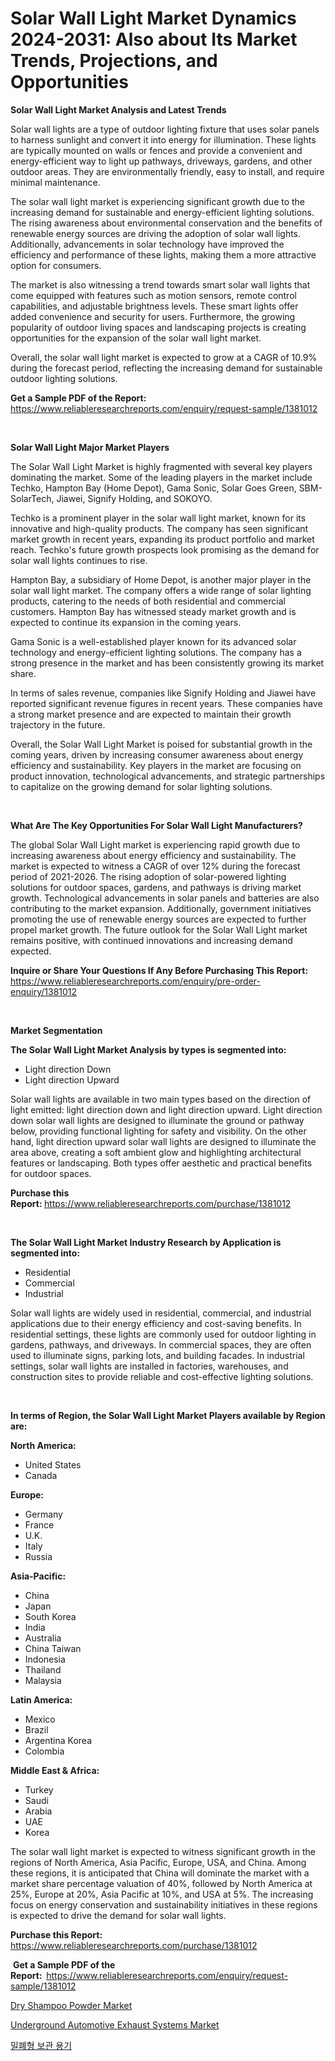<p><h1>Solar Wall Light Market Dynamics 2024-2031: Also about Its Market Trends, Projections, and Opportunities</h1></p><p><strong>Solar Wall Light Market Analysis and Latest Trends</strong></p>
<p><p>Solar wall lights are a type of outdoor lighting fixture that uses solar panels to harness sunlight and convert it into energy for illumination. These lights are typically mounted on walls or fences and provide a convenient and energy-efficient way to light up pathways, driveways, gardens, and other outdoor areas. They are environmentally friendly, easy to install, and require minimal maintenance.</p><p>The solar wall light market is experiencing significant growth due to the increasing demand for sustainable and energy-efficient lighting solutions. The rising awareness about environmental conservation and the benefits of renewable energy sources are driving the adoption of solar wall lights. Additionally, advancements in solar technology have improved the efficiency and performance of these lights, making them a more attractive option for consumers.</p><p>The market is also witnessing a trend towards smart solar wall lights that come equipped with features such as motion sensors, remote control capabilities, and adjustable brightness levels. These smart lights offer added convenience and security for users. Furthermore, the growing popularity of outdoor living spaces and landscaping projects is creating opportunities for the expansion of the solar wall light market.</p><p>Overall, the solar wall light market is expected to grow at a CAGR of 10.9% during the forecast period, reflecting the increasing demand for sustainable outdoor lighting solutions.</p></p>
<p><strong>Get a Sample PDF of the Report:&nbsp;</strong> <a href="https://www.reliableresearchreports.com/enquiry/request-sample/1381012">https://www.reliableresearchreports.com/enquiry/request-sample/1381012</a></p>
<p>&nbsp;</p>
<p><strong>Solar Wall Light Major Market Players</strong></p>
<p><p>The Solar Wall Light Market is highly fragmented with several key players dominating the market. Some of the leading players in the market include Techko, Hampton Bay (Home Depot), Gama Sonic, Solar Goes Green, SBM-SolarTech, Jiawei, Signify Holding, and SOKOYO.</p><p>Techko is a prominent player in the solar wall light market, known for its innovative and high-quality products. The company has seen significant market growth in recent years, expanding its product portfolio and market reach. Techko's future growth prospects look promising as the demand for solar wall lights continues to rise.</p><p>Hampton Bay, a subsidiary of Home Depot, is another major player in the solar wall light market. The company offers a wide range of solar lighting products, catering to the needs of both residential and commercial customers. Hampton Bay has witnessed steady market growth and is expected to continue its expansion in the coming years.</p><p>Gama Sonic is a well-established player known for its advanced solar technology and energy-efficient lighting solutions. The company has a strong presence in the market and has been consistently growing its market share.</p><p>In terms of sales revenue, companies like Signify Holding and Jiawei have reported significant revenue figures in recent years. These companies have a strong market presence and are expected to maintain their growth trajectory in the future.</p><p>Overall, the Solar Wall Light Market is poised for substantial growth in the coming years, driven by increasing consumer awareness about energy efficiency and sustainability. Key players in the market are focusing on product innovation, technological advancements, and strategic partnerships to capitalize on the growing demand for solar lighting solutions.</p></p>
<p>&nbsp;</p>
<p><strong>What Are The Key Opportunities For Solar Wall Light Manufacturers?</strong></p>
<p><p>The global Solar Wall Light market is experiencing rapid growth due to increasing awareness about energy efficiency and sustainability. The market is expected to witness a CAGR of over 12% during the forecast period of 2021-2026. The rising adoption of solar-powered lighting solutions for outdoor spaces, gardens, and pathways is driving market growth. Technological advancements in solar panels and batteries are also contributing to the market expansion. Additionally, government initiatives promoting the use of renewable energy sources are expected to further propel market growth. The future outlook for the Solar Wall Light market remains positive, with continued innovations and increasing demand expected.</p></p>
<p><strong>Inquire or Share Your Questions If Any Before Purchasing This Report:</strong> <a href="https://www.reliableresearchreports.com/enquiry/pre-order-enquiry/1381012">https://www.reliableresearchreports.com/enquiry/pre-order-enquiry/1381012</a></p>
<p>&nbsp;</p>
<p><strong>Market Segmentation</strong></p>
<p><strong>The Solar Wall Light Market Analysis by types is segmented into:</strong></p>
<p><ul><li>Light direction Down</li><li>Light direction Upward</li></ul></p>
<p><p>Solar wall lights are available in two main types based on the direction of light emitted: light direction down and light direction upward. Light direction down solar wall lights are designed to illuminate the ground or pathway below, providing functional lighting for safety and visibility. On the other hand, light direction upward solar wall lights are designed to illuminate the area above, creating a soft ambient glow and highlighting architectural features or landscaping. Both types offer aesthetic and practical benefits for outdoor spaces.</p></p>
<p><strong>Purchase this Report:&nbsp;</strong><a href="https://www.reliableresearchreports.com/purchase/1381012">https://www.reliableresearchreports.com/purchase/1381012</a></p>
<p>&nbsp;</p>
<p><strong>The Solar Wall Light Market Industry Research by Application is segmented into:</strong></p>
<p><ul><li>Residential</li><li>Commercial</li><li>Industrial</li></ul></p>
<p><p>Solar wall lights are widely used in residential, commercial, and industrial applications due to their energy efficiency and cost-saving benefits. In residential settings, these lights are commonly used for outdoor lighting in gardens, pathways, and driveways. In commercial spaces, they are often used to illuminate signs, parking lots, and building facades. In industrial settings, solar wall lights are installed in factories, warehouses, and construction sites to provide reliable and cost-effective lighting solutions.</p></p>
<p>&nbsp;</p>
<p><strong>In terms of Region, the Solar Wall Light Market Players available by Region are:</strong></p>
<p>
    <p> <strong> North America: </strong>
        <ul>
            <li>United States</li>
            <li>Canada</li>
        </ul>
        </p> 
    <p> <strong> Europe: </strong>
        <ul>
            <li>Germany</li>
            <li>France</li>
            <li>U.K.</li>
            <li>Italy</li>
            <li>Russia</li>
        </ul>
        </p> 
    <p> <strong> Asia-Pacific: </strong>
        <ul>
            <li>China</li>
            <li>Japan</li>
            <li>South Korea</li>
            <li>India</li>
            <li>Australia</li>
            <li>China Taiwan</li>
            <li>Indonesia</li>
            <li>Thailand</li>
            <li>Malaysia</li>
        </ul>
        </p> 
    <p> <strong> Latin America: </strong>
        <ul>
            <li>Mexico</li>
            <li>Brazil</li>
            <li>Argentina Korea</li>
            <li>Colombia</li>
        </ul>
        </p> 
    <p> <strong> Middle East & Africa: </strong>
        <ul>
            <li>Turkey</li>
            <li>Saudi</li>
            <li>Arabia</li>
            <li>UAE</li>
            <li>Korea</li>
        </ul>
    </p>
    </p>
<p><p>The solar wall light market is expected to witness significant growth in the regions of North America, Asia Pacific, Europe, USA, and China. Among these regions, it is anticipated that China will dominate the market with a market share percentage valuation of 40%, followed by North America at 25%, Europe at 20%, Asia Pacific at 10%, and USA at 5%. The increasing focus on energy conservation and sustainability initiatives in these regions is expected to drive the demand for solar wall lights.</p></p>
<p><strong>Purchase this Report: </strong><a href="https://www.reliableresearchreports.com/purchase/1381012">https://www.reliableresearchreports.com/purchase/1381012</a></p>
<p>&nbsp;<strong>Get a Sample PDF of the Report:&nbsp;&nbsp;</strong><a href="https://www.reliableresearchreports.com/enquiry/request-sample/1381012">https://www.reliableresearchreports.com/enquiry/request-sample/1381012</a></p>
<p><strong></strong></p>
<p><p><a href="https://github.com/Chiragrp22/Market-Research-Report-List-3/blob/main/dry-shampoo-powder-market.md">Dry Shampoo Powder Market</a></p><p><a href="https://forested-sushi-9b0.notion.site/Underground-Automotive-Exhaust-Systems-Market-Size-Growth-Outlook-from-2024-to-2031-projecting-at--4be0a0f80001415cb8c99de3927bd2a3">Underground Automotive Exhaust Systems Market</a></p><p><a href="https://medium.com/@twix678568/%EB%B0%80%EB%B4%89-%EC%A0%80%EC%9E%A5%EC%9A%A9-%ED%95%AD%EC%95%84%EB%A6%AC-%EC%8B%9C%EC%9E%A5-2031%EB%85%84%EA%B9%8C%EC%A7%80%EC%9D%98-%EC%84%B1%EA%B3%B5%EC%A0%81%EC%9D%B8-%EB%B9%84%EC%A6%88%EB%8B%88%EC%8A%A4-%EC%A0%84%EB%9E%B5%EC%9D%98-%EC%97%B4%EC%87%A0-4defc83c786b">밀폐형 보관 용기</a></p></p>